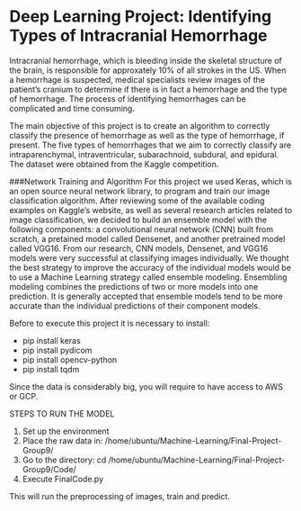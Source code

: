 # Deep Learning Project: Identifying Types of Intracranial Hemorrhage

Intracranial hemorrhage, which is bleeding inside the skeletal structure of the brain, is responsible for approxately 
10% of all strokes in the US. When a hemorrhage is suspected, medical specialists review images of the patient’s cranium 
to determine if there is in fact a hemorrhage and the type of hemorrhage. The process of identifying hemorrhages can be 
complicated and time consuming.  

The main objective of this project is to create an algorithm to correctly classify the presence of hemorrhage as well as 
the type of hemorrhage, if present. The five types of hemorrhages that we aim to correctly classify are intraparenchymal, intraventricular, subarachnoid, subdural, and epidural. 
The dataset were obtained from the Kaggle competition.

###Network Training and Algorithm
For this project we used Keras, which is an open source neural network library, to program and train our image 
classification algorithm. After reviewing some of the available coding examples on Kaggle’s website, as well as several 
research articles related to image classification, we decided to build an ensemble model with the following components: 
a convolutional neural network (CNN) built from scratch, a pretained model called Densenet, and another pretrained model 
called VGG16. From our research, CNN models, Densenet, and VGG16 models were very successful at classifying images 
individually. We thought the best strategy to improve the accuracy of the individual models would be to use a Machine Learning 
strategy called ensemble modeling. Ensembling modeling combines the predictions of two or more models into one prediction. 
It is generally accepted that ensemble models tend to be more accurate than the individual predictions of their component models.
 

Before to execute this project it is necessary to install:

- pip install keras
- pip install pydicom
- pip install opencv-python
- pip install tqdm

Since the data is considerably big, you will require to have access to AWS or GCP.


STEPS TO RUN THE MODEL

1. Set up the environment 
2. Place the raw data in: /home/ubuntu/Machine-Learning/Final-Project-Group9/
3. Go to the directory: cd /home/ubuntu/Machine-Learning/Final-Project-Group9/Code/
4. Execute FinalCode.py

This will run the preprocessing of images, train and predict. 